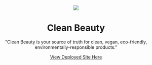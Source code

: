 <div align="center"><img src="https://user-images.githubusercontent.com/80136642/135209641-6240b20e-1be7-45dc-9236-cc4ec48c574d.png" /><h1>Clean Beauty</h1>
<p>"Clean Beauty is your source of truth for clean, vegan, eco-friendly, environmentally-responsible products."</p>
<a href="https://clean-beauty.herokuapp.com/">View Deployed Site Here</a>
</div>
